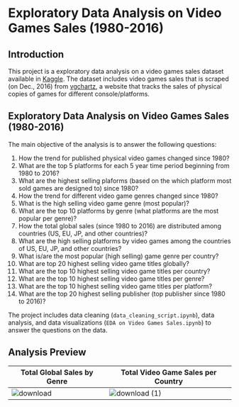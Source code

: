 # Exploratory Data Analysis on Video Games Sales (1980-2016)

## Introduction

This project is a exploratory data analysis on a video games sales dataset available in [Kaggle](https://www.kaggle.com/sidtwr/videogames-sales-dataset). The dataset includes video games sales that is scraped (on Dec., 2016) from [vgchartz](https://www.vgchartz.com/), a website that tracks the sales of physical copies of games for different console/platforms. 

## Exploratory Data Analysis on Video Games Sales (1980-2016)
The main objective of the analysis is to answer the following questions:

1. How the trend for published physical video games changed since 1980?
2. What are the top 5 platforms for each 5 year time period beginning from 1980 to 2016?
3. What are the highest selling plaforms (based on the which platform most sold games are designed to) since 1980?
4. How the trend for different video game genres changed since 1980?
5. What is the high selling video game genre (most popular)?
6. What are the top 10 platforms by genre (what platforms are the most popular per genre)?
7. How the total global sales (since 1980 to 2016) are distributed among countries (US, EU, JP, and other countries)?
8. What are the high selling platforms by video games among the countries of US, EU, JP, and other countries?
9. What is/are the most popular (high selling) game genre per country?
10. What are top 20 highest selling video game titles globally?
11. What are the top 10 highest selling video game titles per country?
12. What are the top 10 highest selling video game titles per genre?
13. What are the top 10 highest selling video game titles per platform?
14. What are the top 20 highest selling publisher (top publisher since 1980 to 2016)?

The project includes data cleaning (```data_cleaning_script.ipynb```), data analysis, and data visualizations (```EDA on Video Games Sales.ipynb```) to answer the questions on the data.

## Analysis Preview

|      Total Global Sales by Genre       |      Total Video Game Sales per Country      |
|--------------------|--------------------|
| ![download](https://github.com/fvea/exploratory-data-analysis-video-games-sales/assets/75005859/49be7ed5-3694-4d00-9c4d-da17fad862ab) | ![download (1)](https://github.com/fvea/exploratory-data-analysis-video-games-sales/assets/75005859/9849c5cf-bd2c-4705-89b2-a98c876b0941) |

